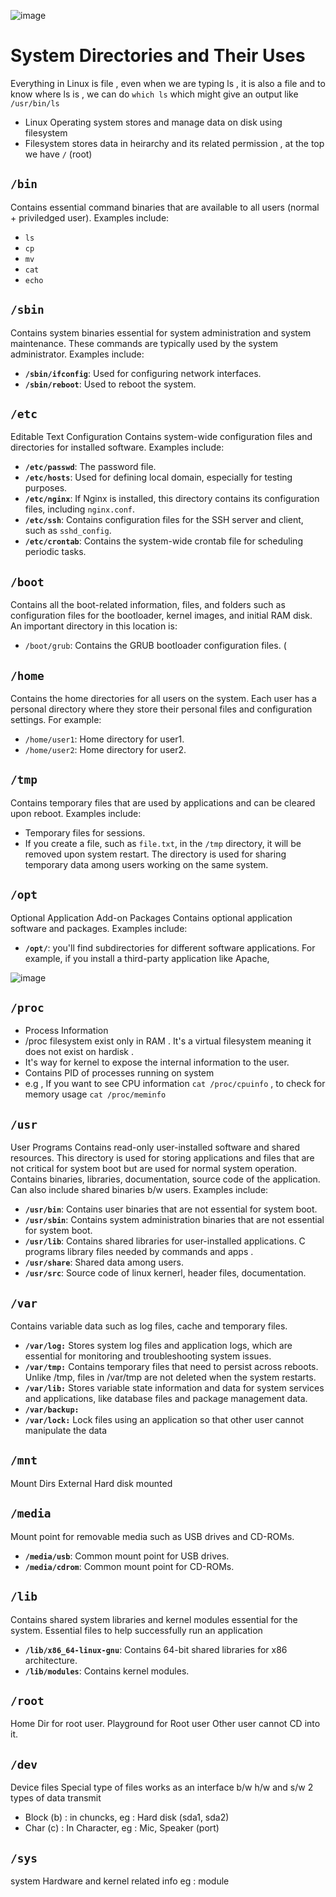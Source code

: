 ![image](https://github.com/user-attachments/assets/ef86b189-cf21-4a4c-862e-879328a0b6f4)


# System Directories and Their Uses

Everything in Linux is file , even when we are typing ls , it is also a file and to know where ls is , we can do `which ls`  which might give an output like `/usr/bin/ls` 

- Linux Operating system stores and manage data on disk using filesystem
- Filesystem stores data in heirarchy and its related permission , at the top we have `/` (root)

## `/bin`
Contains essential command binaries that are available to all users (normal + priviledged user). Examples include:
- `ls`
- `cp`
- `mv`
- `cat`
- `echo`

## `/sbin`
Contains system binaries essential for system administration and system maintenance. These commands are typically used by the system administrator. Examples include:
- **`/sbin/ifconfig`**: Used for configuring network interfaces.
- **`/sbin/reboot`**: Used to reboot the system.

## `/etc`
Editable Text Configuration
Contains system-wide configuration files and directories for installed software.
Examples include:
- **`/etc/passwd`**: The password file.
- **`/etc/hosts`**: Used for defining local domain, especially for testing purposes.
- **`/etc/nginx`**: If Nginx is installed, this directory contains its configuration files, including `nginx.conf`.
- **`/etc/ssh`**: Contains configuration files for the SSH server and client, such as `sshd_config`.
- **`/etc/crontab`**: Contains the system-wide crontab file for scheduling periodic tasks.

## `/boot`
Contains all the boot-related information, files, and folders such as configuration files for the bootloader, kernel images, and initial RAM disk. An important directory in this location is:
- `/boot/grub`: Contains the GRUB bootloader configuration files. ( 

## `/home`
Contains the home directories for all users on the system. Each user has a personal directory where they store their personal files and configuration settings. For example:
- `/home/user1`: Home directory for user1.
- `/home/user2`: Home directory for user2.

## `/tmp`
Contains temporary files that are used by applications and can be cleared upon reboot. Examples include:
- Temporary files for sessions.
- If you create a file, such as `file.txt`, in the `/tmp` directory, it will be removed upon system restart. The directory is used for sharing temporary data among users working on the same system.

## `/opt`
Optional Application Add-on Packages
Contains optional application software and packages. Examples include:
- **`/opt/`**: you'll find subdirectories for different software applications. For example, if you install a third-party application like Apache,

![image](https://github.com/user-attachments/assets/d48ac8b7-734a-4e75-8c85-125063620553)

## `/proc`

- Process Information
- /proc filesystem exist only in RAM . It's a virtual filesystem meaning it does not exist on hardisk .
- It's way for kernel to expose the internal information to the user.
- Contains PID of processes running on system
- e.g , If you want to see CPU information `cat /proc/cpuinfo` , to check for memory usage `cat /proc/meminfo`


## `/usr`
User Programs
Contains read-only user-installed software and shared resources. This directory is used for storing applications and files that are not critical for system boot but are used for normal system operation. 
Contains binaries, libraries, documentation, source code of the application. Can also include shared binaries b/w users. Examples include:
- **`/usr/bin`**: Contains user binaries that are not essential for system boot.
- **`/usr/sbin`**: Contains system administration binaries that are not essential for system boot.
- **`/usr/lib`**: Contains shared libraries for user-installed applications. C programs library files needed by commands and apps .
- **`/usr/share`**: Shared data among users.
- **`/usr/src`**: Source code of linux kernerl, header files, documentation.

## `/var`
Contains variable data such as log files, cache and temporary files.
- **`/var/log:`** Stores system log files and application logs, which are essential for monitoring and troubleshooting system issues.
- **`/var/tmp:`** Contains temporary files that need to persist across reboots. Unlike /tmp, files in /var/tmp are not deleted when the system restarts.
- **`/var/lib:`** Stores variable state information and data for system services and applications, like database files and package management data.
-  **`/var/backup:`**
-   **`/var/lock:`** Lock files using an application so that other user cannot manipulate the data
## `/mnt`
Mount Dirs
External Hard disk mounted 

## `/media`
Mount point for removable media such as USB drives and CD-ROMs.
- **`/media/usb`**: Common mount point for USB drives.
- **`/media/cdrom`**: Common mount point for CD-ROMs.

## `/lib`
Contains shared system libraries and kernel modules essential for the system.
Essential files to help successfully run an application
- **`/lib/x86_64-linux-gnu`**: Contains 64-bit shared libraries for x86 architecture.
- **`/lib/modules`**: Contains kernel modules.

## `/root`
Home Dir for root user. Playground for Root user Other user cannot CD into it.

## `/dev`
Device files
Special type of files works as an interface b/w h/w and s/w
2 types of data transmit
- Block (b) : in chuncks, eg : Hard disk (sda1, sda2)
- Char (c) : In Character, eg : Mic, Speaker (port)

## `/sys`
system
Hardware and kernel related info
eg : module


